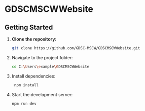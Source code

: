 # GDSCMSCWWebsite

## Getting Started

1. **Clone the repository:**
    ```bash
   git clone https://github.com/GDSC-MSCW/GDSCMSCWWebsite.git
2. Navigate to the project folder:
   ```bash
   cd C:\Users\example\GDSCMSCWWebsite

3. Install dependencies:
   ```bash
    npm install

4. Start the development server:
   ```bash
   npm run dev
